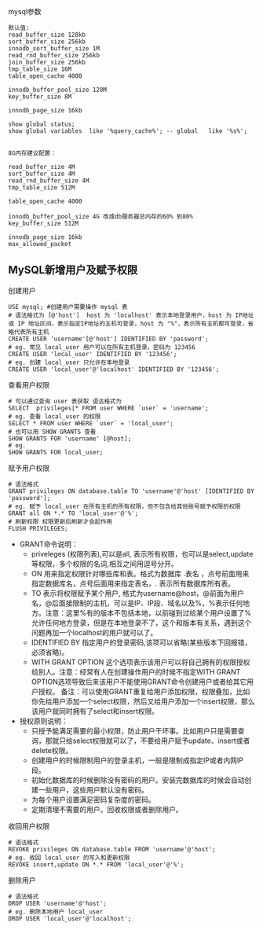 mysql参数
```
默认值:
read_buffer_size 128kb
sort_buffer_size 256kb
innodb_sort_buffer_size 1M
read_rnd_buffer_size 256kb
join_buffer_size 256kb
tmp_table_size 16M
table_open_cache 4000

innodb_buffer_pool_size 128M
key_buffer_size 8M

innodb_page_size 16kb

show global status;
show global variables  like '%query_cache%'; -- global   like '%s%';


8G内存建议配置：

read_buffer_size 4M
sort_buffer_size 4M
read_rnd_buffer_size 4M
tmp_table_size 512M

table_open_cache 4000

innodb_buffer_pool_size 4G 改成db服务器总内存的60% 到80%
key_buffer_size 512M

innodb_page_size 16kb
max_allowed_packet 
```


## MySQL新增用户及赋予权限

创建用户
```
USE mysql; #创建用户需要操作 mysql 表
# 语法格式为 [@'host']  host 为 'localhost' 表示本地登录用户，host 为 IP地址或 IP 地址区间，表示指定IP地址的主机可登录，host 为 "%"，表示所有主机都可登录，省略代表所有主机
CREATE USER 'username'[@'host'] IDENTIFIED BY 'password';
# eg. 常见 local_user 用户可以在所有主机登录，密码为 123456
CREATE USER 'local_user' IDENTIFIED BY '123456';
# eg. 创建 local_user 只允许在本地登录
CREATE USER 'local_user'@'localhost' IDENTIFIED BY '123456';
```
查看用户权限
```
# 可以通过查询 user 表获取 语法格式为
SELECT  privileges|* FROM user WHERE `user` = 'username';
# eg. 查看 local_user 的权限
SELECT * FROM user WHERE `user` = 'local_user';
# 也可以用 SHOW GRANTS 查看
SHOW GRANTS FOR 'username' [@host];
# eg.
SHOW GRANTS FOR local_user;
```
赋予用户权限
```
# 语法格式
GRANT privileges ON database.table TO 'username'@'host' [IDENTIFIED BY 'password'];
# eg. 赋予 local_user 在所有主机的所有权限，但不包含给其他账号赋予权限的权限
GRANT all ON *.* TO 'local_user'@'%';
# 刷新权限 权限更新后刷新才会起作用
FLUSH PRIVILEGES;
```

- GRANT命令说明：
    - priveleges (权限列表),可以是all, 表示所有权限，也可以是select,update等权限，多个权限的名词,相互之间用逗号分开。
    - ON 用来指定权限针对哪些库和表。格式为数据库 .表名 ，点号前面用来指定数据库名，点号后面用来指定表名，*.* 表示所有数据库所有表。
    - TO 表示将权限赋予某个用户, 格式为username@host，@前面为用户名，@后面接限制的主机，可以是IP、IP段、域名以及%，%表示任何地方。注意：这里%有的版本不包括本地，以前碰到过给某个用户设置了%允许任何地方登录，但是在本地登录不了，这个和版本有关系，遇到这个问题再加一个localhost的用户就可以了。
    - IDENTIFIED BY 指定用户的登录密码,该项可以省略(某些版本下回报错，必须省略)。
    - WITH GRANT OPTION 这个选项表示该用户可以将自己拥有的权限授权给别人。注意：经常有人在创建操作用户的时候不指定WITH GRANT OPTION选项导致后来该用户不能使用GRANT命令创建用户或者给其它用户授权。
    备注：可以使用GRANT重复给用户添加权限，权限叠加，比如你先给用户添加一个select权限，然后又给用户添加一个insert权限，那么该用户就同时拥有了select和insert权限。
- 授权原则说明：
    - 只授予能满足需要的最小权限，防止用户干坏事。比如用户只是需要查询，那就只给select权限就可以了，不要给用户赋予update、insert或者delete权限。
    - 创建用户的时候限制用户的登录主机，一般是限制成指定IP或者内网IP段。
    - 初始化数据库的时候删除没有密码的用户。安装完数据库的时候会自动创建一些用户，这些用户默认没有密码。
    - 为每个用户设置满足密码复杂度的密码。
    - 定期清理不需要的用户。回收权限或者删除用户。

收回用户权限
```
# 语法格式
REVOKE privileges ON database.table FROM 'username'@'host';
# eg. 收回 local_user 的写入和更新权限
REVOKE insert,update ON *.* FROM 'local_user'@'%';
```
删除用户
```
# 语法格式
DROP USER 'username'@'host';
# eg. 删除本地用户 local_user
DROP USER 'local_user'@'localhost';
```
